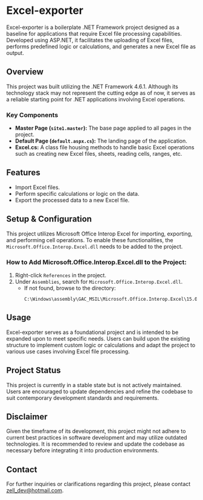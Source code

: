 # Excel-exporter
Excel-exporter is a boilerplate .NET Framework project designed as a baseline for applications that require Excel file processing capabilities. Developed using ASP.NET, it facilitates the uploading of Excel files, performs predefined logic or calculations, and generates a new Excel file as output.

## Overview
This project was built utilizing the .NET Framework 4.6.1. Although its technology stack may not represent the cutting edge as of now, it serves as a reliable starting point for .NET applications involving Excel operations.

### Key Components
- **Master Page (`site1.master`):** The base page applied to all pages in the project.
- **Default Page (`default.aspx.cs`):** The landing page of the application.
- **Excel.cs:** A class file housing methods to handle basic Excel operations such as creating new Excel files, sheets, reading cells, ranges, etc.

## Features
- Import Excel files.
- Perform specific calculations or logic on the data.
- Export the processed data to a new Excel file.

## Setup & Configuration
This project utilizes Microsoft Office Interop Excel for importing, exporting, and performing cell operations. To enable these functionalities, the `Microsoft.Office.Interop.Excel.dll` needs to be added to the project.

### How to Add Microsoft.Office.Interop.Excel.dll to the Project:
1. Right-click `References` in the project.
2. Under `Assemblies`, search for `Microsoft.Office.Interop.Excel.dll`.
   - If not found, browse to the directory:
     ```plaintext
     C:\Windows\assembly\GAC_MSIL\Microsoft.Office.Interop.Excel\15.0.0.0__71e9bce111e9429c
     ```

## Usage
Excel-exporter serves as a foundational project and is intended to be expanded upon to meet specific needs. Users can build upon the existing structure to implement custom logic or calculations and adapt the project to various use cases involving Excel file processing.

## Project Status
This project is currently in a stable state but is not actively maintained. Users are encouraged to update dependencies and refine the codebase to suit contemporary development standards and requirements.

## Disclaimer
Given the timeframe of its development, this project might not adhere to current best practices in software development and may utilize outdated technologies. It is recommended to review and update the codebase as necessary before integrating it into production environments.

## Contact
For further inquiries or clarifications regarding this project, please contact [zell_dev@hotmail.com](mailto:zell_dev@hotmail.com).

